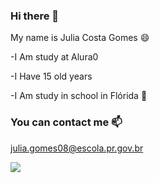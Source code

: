 ### Hi there 👋

My name is Julia Costa Gomes 😄

-I Am study at Alura0 

-I Have 15 old years 

-I Am study in school in Flórida 🏫

### You can contact me 📫 

julia.gomes08@escola.pr.gov.br

![](https://tenor.com/pt-BR/view/dance-dance-moves-kid-black-kid-vibe-gif-22169658)
